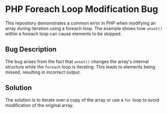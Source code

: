 # PHP Foreach Loop Modification Bug
This repository demonstrates a common error in PHP when modifying an array during iteration using a foreach loop. The example shows how `unset()` within a foreach loop can cause elements to be skipped.

## Bug Description
The bug arises from the fact that `unset()` changes the array's internal structure while the `foreach` loop is iterating. This leads to elements being missed, resulting in incorrect output.

## Solution
The solution is to iterate over a copy of the array or use a `for` loop to avoid modification of the original array.
